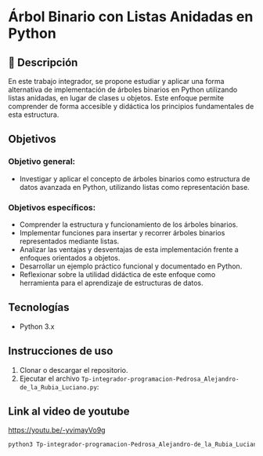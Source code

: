 # Árbol Binario con Listas Anidadas en Python 

## 📌 Descripción

En este trabajo integrador, se propone estudiar y aplicar una forma alternativa de implementación de árboles binarios en Python utilizando listas anidadas, en lugar de clases u objetos. Este enfoque permite comprender de forma accesible y didáctica los principios fundamentales de esta estructura. 

## Objetivos
### Objetivo general:
- Investigar y aplicar el concepto de árboles binarios como estructura de datos avanzada en Python, utilizando listas como representación base.

### Objetivos específicos:
- Comprender la estructura y funcionamiento de los árboles binarios.
- Implementar funciones para insertar y recorrer árboles binarios representados mediante listas.
- Analizar las ventajas y desventajas de esta implementación frente a enfoques orientados a objetos.
- Desarrollar un ejemplo práctico funcional y documentado en Python.
- Reflexionar sobre la utilidad didáctica de este enfoque como herramienta para el aprendizaje de estructuras de datos.

## Tecnologías
- Python 3.x

## Instrucciones de uso
1. Clonar o descargar el repositorio.
2. Ejecutar el archivo `Tp-integrador-programacion-Pedrosa_Alejandro-de_la_Rubia_Luciano.py`:

## Link al video de youtube
https://youtu.be/-yvimayVo9g

```bash
python3 Tp-integrador-programacion-Pedrosa_Alejandro-de_la_Rubia_Luciano.py